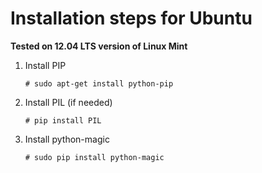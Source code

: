 # Installation steps for Ubuntu

__Tested on 12.04 LTS version of Linux Mint__

1.  Install PIP

        # sudo apt-get install python-pip

2.  Install PIL (if needed)

        # pip install PIL

3.  Install python-magic

        # sudo pip install python-magic

